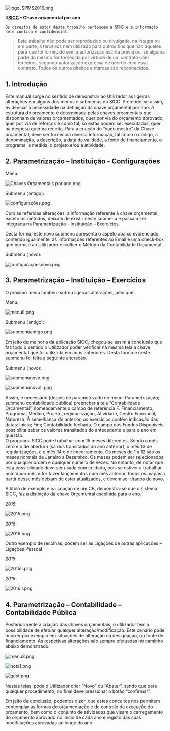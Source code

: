 ![logo_SPMS2016.png](https://raw.githubusercontent.com/SPMSSICC/Markdown/master/logos%20SPMS/logo_SPMS2016.png "")

#**[SICC](C://Users//User//Desktop//SICC//LOGIN.html "SICC") – Chave orçamental por ano**

``Os direitos de autor deste trabalho pertencem à SPMS e a informação nele contida é confidencial.``


> Este trabalho não pode ser reproduzido ou divulgado, na íntegra ou em parte, a terceiros nem utilizado para outros fins que não aqueles para que foi fornecido sem a autorização escrita prévia ou, se alguma parte do mesmo for fornecida por virtude de um contrato com terceiros, segundo autorização expressa de acordo com esse contrato. Todos os outros direitos e marcas são reconhecidos.

## 1.	Introdução

Este manual surge no sentido de demonstrar ao Utilizador as ligeiras alterações em alguns dos menus e submenus do SICC. Pretende-se assim, evidenciar a necessidade na definição da chave orçamental por ano. 
A estrutura do orçamento é determinada pelas chaves orçamentais que disponham de valores orçamentados, quer por via do orçamento aprovado, quer por via de reforços e como tal, só estas podem ser executadas, quer na despesa quer na receita. 
Para a criação do “dado mestre” da Chave orçamental, deve ser fornecida diversa informação, tal como o código, a denominação, a descrição, a data de validade, a fonte de financiamento, o programa, a medida, o projeto e/ou a atividade.

## 2.	Parametrização – Instituição - Configurações

Menu:

![Chaves Orçamentais por ano.png](https://raw.githubusercontent.com/SPMSSICC/Markdown/master/Chaves%20or%C3%A7amentais%20por%20ano/Chaves%20Or%C3%A7amentais%20por%20ano.png "")

Submenu (antigo):

![configurações.png](https://raw.githubusercontent.com/SPMSSICC/Markdown/master/Chaves%20or%C3%A7amentais%20por%20ano/configura%C3%A7%C3%B5es.png "")

Com as referidas alterações, a informação referente à chave orçamental, exceto os métodos, deixam de existir neste submenu e passa a ser integrada na Parametrização – Instituição – Exercícios.

Desta forma, este novo submenu apresenta o aspeto abaixo evidenciado, contendo igualmente, as informações referentes ao Email e uma check-box que permite ao Utilizador escolher o Método da Contabilidade Orçamental.

Submenu (novo):

![configuraçõesnovo.png](https://raw.githubusercontent.com/SPMSSICC/Markdown/master/Chaves%20or%C3%A7amentais%20por%20ano/configura%C3%A7%C3%B5esnovo.png "")

## 3.	Parametrização – Instituição – Exercícios

O próximo menu também sofreu ligeiras alterações, pelo que:

Menu:

![menuII.png](https://raw.githubusercontent.com/SPMSSICC/Markdown/master/Chaves%20or%C3%A7amentais%20por%20ano/menuII.png"")

Submenu (antigo):

![submenuantigo.png](https://raw.githubusercontent.com/SPMSSICC/Markdown/master/Chaves%20or%C3%A7amentais%20por%20ano/submenuantigo.png "")

Em jeito de melhoria da aplicação SICC, chegou-se assim á conclusão que faz todo o sentido o Utilizador poder verificar na mesma tela a chave orçamental que foi utilizada em anos anteriores. Desta forma e neste submenu foi feita a seguinte alteração.

Submenu (novo):

![submenunovo.png](https://raw.githubusercontent.com/SPMSSICC/Markdown/master/Chaves%20or%C3%A7amentais%20por%20ano/submenunovo.png "")

![submenunovoII.png](https://raw.githubusercontent.com/SPMSSICC/Markdown/master/Chaves%20or%C3%A7amentais%20por%20ano/submenunovoII.png "")

Assim, é necessário (depois de parametrizado no menu: Parametrização; submenu contabilidade pública) preencher a tela “Contabilidade Orçamental”, nomeadamente o campo de referência F. Financiamento, Programa, Medida, Projeto, regionalização, Atividade, Centro Funcional, Natureza.
À semelhança do anterior, os exercícios contém indicação das datas: Inicio; Fim; Contabilidade fechada. O campo dos Fundos Disponíveis possibilita saber os valores transitados do antecedente e para o ano em questão.  
O programa SICC pode trabalhar com 15 meses diferentes. Sendo o mês zero é o de abertura (saldos transitados do ano anterior), o mês 13 de regularizações, e o mês 14 o de encerramento. Os meses de 1 a 12 são os meses normais de Janeiro a Dezembro. Os meses podem ser selecionados por qualquer ordem e qualquer número de vezes. No entanto, de notar que esta possibilidade deve ser usada com cuidado, pois se estiver a trabalhar num dado mês e for fazer lançamentos num mês anterior, todos os mapas a partir desse mês deixam de estar atualizados, e devem ser tirados de novo.

A título de exemplo e na criação de um CB, demonstra-se que o sistema SICC, faz a distinção da chave Orçamental escolhida para o ano.

*_2015_*:

![2015.png](https://raw.githubusercontent.com/SPMSSICC/Markdown/master/Chaves%20or%C3%A7amentais%20por%20ano/2015.png "")    


*_2016_*:

![2016.png](https://raw.githubusercontent.com/SPMSSICC/Markdown/master/Chaves%20or%C3%A7amentais%20por%20ano/2016.png "")


Outro exemplo de recolhas, podem ser as Ligações de outras aplicações – Ligações Pessoal

*_2015_*:

![2015II.png](https://raw.githubusercontent.com/SPMSSICC/Markdown/master/Chaves%20or%C3%A7amentais%20por%20ano/2015II.png "")


*_2016_*:

![2016II.png](https://raw.githubusercontent.com/SPMSSICC/Markdown/master/Chaves%20or%C3%A7amentais%20por%20ano/2016II.png "")

## 4.	Parametrização – Contabilidade – Contabilidade Pública

Posteriormente à criação das chaves orçamentais, o utilizador tem a possibilidade de efetuar qualquer alteração/modificação. Este cenário pode ocorrer por exemplo em situações de alteração da designação, ou fonte de financiamento. As respetivas alterações são sempre efetuadas no caminho abaixo demonstrado:

![menu3.png](https://raw.githubusercontent.com/SPMSSICC/Markdown/master/Chaves%20or%C3%A7amentais%20por%20ano/menu3.png "")

![nota1.png](https://raw.githubusercontent.com/SPMSSICC/Markdown/master/Chaves%20or%C3%A7amentais%20por%20ano/nota1.png "")

![gest.png](https://raw.githubusercontent.com/SPMSSICC/Markdown/master/Chaves%20or%C3%A7amentais%20por%20ano/gest.png "")

Nestas telas, pode o Utilizador criar “Novo” ou “Abater”, sendo que para qualquer procedimento, no final deve pressionar o botão “confirmar”.

Em jeito de conclusão, podemos dizer, que  estes conceitos nos permitem contemplar  as formas de orçamentação e de controlo da execução do orçamento, bem como o conjunto de atividades que visam o carregamento do orçamento aprovado no início de cada ano e registo das suas modificações aprovadas ao longo do ano.



